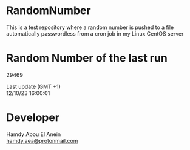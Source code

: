 # RandomNumber    
This is a test repository where a random number is pushed to a file automatically passwordless from a cron job in my Linux CentOS server    
# Random Number of the last run   
29469
      
Last update (GMT +1)    
12/10/23 16:00:01
# Developer    
Hamdy Abou El Anein   
hamdy.aea@protonmail.com
